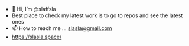 - 👋 Hi, I’m @slaffsla
- Best place to check my latest work is to go to repos and see the latest ones
- 📫 How to reach me ... slasla@gmail.com
- https://slasla.space/
<!---
slaffsla/slaffsla is a ✨ special ✨ repository because its `README.md` (this file) appears on your GitHub profile.
You can click the Preview link to take a look at your changes.
--->
